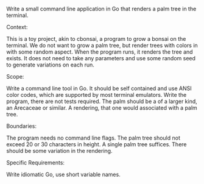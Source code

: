 Write a small command line application in Go that renders a palm tree in the terminal.

Context:

This is a toy project, akin to cbonsai, a program to grow a bonsai on the
terminal. We do not want to grow a palm tree, but render trees with colors in
with some random aspect. When the program runs, it renders the tree and exists.
It does not need to take any parameters and use some random seed to generate
variations on each run.

Scope:

Write a command line tool in Go. It should be self contained and use ANSI color
codes, which are supported by most terminal emulators. Write the program, there
are not tests required. The palm should be a of a larger kind, an Arecaceae or
similar. A rendering, that one would associated with a palm tree.

Boundaries:

The program needs no command line flags. The palm tree should not exceed 20 or
30 characters in height. A single palm tree suffices. There should be some
variation in the rendering.

Specific Requirements:

Write idiomatic Go, use short variable names.
